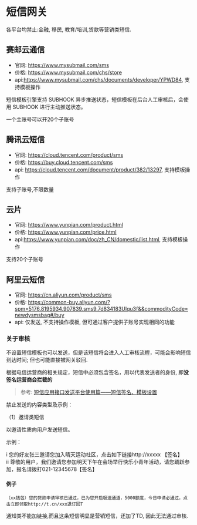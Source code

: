 # 短信网关

各平台均禁止:金融, 移民, 教育/培训,贷款等营销类短信.

## 赛邮云通信
- 官网: https://www.mysubmail.com/sms
- 价格: https://www.mysubmail.com/chs/store
- api:https://www.mysubmail.com/chs/documents/developer/YPWD84, 支持模板操作

短信模板引擎支持 SUBHOOK 异步推送状态，短信模板在后台人工审核后，会使用 SUBHOOK 进行主动推送状态。

一个主账号可以开20个子账号


## 腾讯云短信
- 官网: https://cloud.tencent.com/product/sms
- 价格: https://buy.cloud.tencent.com/sms
- api: https://cloud.tencent.com/document/product/382/13297, 支持模板操作

支持子账号,不限数量

## 云片
- 官网: https://www.yunpian.com/product.html
- 价格: https://www.yunpian.com/price.html
- api:https://www.yunpian.com/doc/zh_CN/domestic/list.html, 支持模板操作

支持20个子账号

## 阿里云短信
- 官网: https://cn.aliyun.com/product/sms
- 价格: https://common-buy.aliyun.com/?spm=5176.8195934.907839.sms9.7d834183UIqu3f&&commodityCode=newdysmsbag#/buy
- api: 仅发送, 不支持操作模板, 但可通过客户提供子账号实现相同的功能

### 关于审核
不设置短信模板也可以发送，但是该短信将会进入人工审核流程，可能会影响短信到达时间; 但也可能直接被网关驳回.

根据电信运营商的相关规定，短信中必须包含签名，用以代表发送者的身份, 即**没签名运营商会拦截的**

> 参考: [短信应用接口发送平台使用篇——短信签名、模板设置](https://www.jianshu.com/p/40860b453588)

禁止发送的内容类型及示例：

（1）邀请类短信

以邀请性质向用户发送短信。

示例：

i  您的好友张三邀请您加入晴天运动社区，点击如下链接http://xxxxx 【签名】  
ii 尊敬的用户，我们邀请您参加明天下午在会场举行快乐小青年活动，请您踊跃参加，报名请拨打021-12345678【签名】


#### 例子
```
（xx钱包）您的贷款申请审核已通过，已为您开启极速通道，5000额度，今日申请必通过，点击立即领取http://t.cn/xxx退订回T
```
通知类不能加链接,而且这条短信明显是营销短信，还加了TD, 因此无法通过审核.